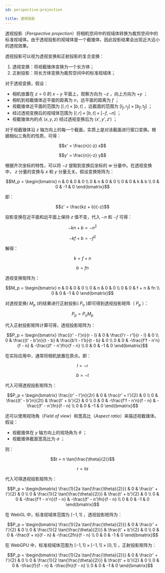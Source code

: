 ```yaml
---
id: perspective-projection

title: 透视投影
---
```


透视投影（_Perspective projection_）将相机空间中的视域体转换为裁剪空间中的标准视域体。由于透视投影的视域体是一个截锥体，因此投影结果会出现近大远小的透视效果。

透视投影可以视为透视变换和正射投影的复合变换：

1. 透视变换：将视截锥体变换为一个长方体；
2. 正射投影：将长方体变换为裁剪空间中的标准视域体；

对于透视变换，假设：

- 相机放置在 $z=0$ 的 $x-y$ 平面上，观察方向为 $-z$ ，向上方向为 $+y$ ；
- 相机到视截锥体近平面的距离为 $n$，远平面的距离为 $f$ ；
- 视截锥体近平面的范围为 $[l, r] \times [b, t]$ ，远截面的范围为 $[l_f, r_f] \times [b_f, t_f]$ ；
- 经过透视变换后的视域体范围为 $[l, r] \times [b, t] \times [-f, -n]$ ；
- 视截锥体内的点 $(x, y, z)$ 经过透视变换后为 $(x', y', z')$ ；

对于视截锥体沿 $z$ 轴方向上的每一个截面，实质上是对该截面进行窗口变换。根据相似三角形的性质，可得：

```math
x' = \frac{n}{-z} x
```

```math
y' = \frac{n}{-z} y
```

根据齐次坐标的特性，可以将 $-z$ 提取到变换后坐标的 $w$ 分量中。在透视变换中， $z$ 分量的变换与 $x$ 和 $y$ 分量无关。假设变换矩阵为：

```math
M_p
=
\begin{bmatrix}
  n & 0 & 0 & 0 \\
  0 & n & 0 & 0 \\
  0 & 0 & k & b \\
  0 & 0 & -1 & 0
\end{bmatrix}
```

即：

```math
z' = \frac{kz + b}{-z}
```

投影变换在近平面和远平面上保持 $z$ 值不变，代入 $-n$ 和 $-f$ 可得：

```math
-kn + b = -n^2
```

```math
-kf + b = -f^2
```

解得：

```math
k = f + n
```

```math
b = fn
```

透视变换矩阵为：

```math
M_p
=
\begin{bmatrix}
  n & 0 & 0 & 0 \\
  0 & n & 0 & 0 \\
  0 & 0 & f + n & fn \\
  0 & 0 & -1 & 0
\end{bmatrix}
```

对透视变换( $M_p$ )的结果进行正射投影( $P_o$ )即可得到透视投影矩阵（ $P_p$ ）：

```math
P_p = P_o M_p
```

代入正射投影矩阵计算可得，透视投影矩阵为：

```math
P_p
=
\begin{bmatrix}
  \frac{(r' - l')n}{r - l} & 0 & \frac{l'r - r'l}{r - l} & 0 \\
  0 & \frac{(t' - b')n}{t - b} & \frac{b't - t'b}{t - b} & 0 \\
  0 & 0 & -\frac{f'f - n'n}{f - n} & -\frac{(f' - n')fn}{f - n} \\
  0 & 0 & -1 & 0
\end{bmatrix}
```

在实际应用中，通常将相机放置在原点。即：

```math
l = -r
```

```math
b = -t
```

代入可得透视投影矩阵为：

```math
P_p
=
\begin{bmatrix}
  \frac{(r' - l')n}{2r} & 0 & \frac{r' + l'}{2} & 0 \\
  0 & \frac{(t' - b')n}{2t} & \frac{t' + b'}{2} & 0 \\
  0 & 0 & -\frac{f'f - n'n}{f - n} & -\frac{(f' - n')fn}{f - n} \\
  0 & 0 & -1 & 0
\end{bmatrix}
```

还可以使用视场角（_Field of view_）和宽高比（_Aspect ratio_）来描述视截锥体。假设：

- 视截锥体在 $y$ 轴方向上的视场角为 $\theta$ ；
- 视截锥体截面宽高比为 $a$ ；

则：

```math
t = n \tan{\frac{\theta}{2}}
```

```math
r = t a
```

代入可得透视投影矩阵为：

```math
P_p
=
\begin{bmatrix}
  \frac{1}{2a \tan{\frac{\theta}{2}}} & 0 & \frac{r' + l'}{2} & 0 \\
  0 & \frac{1}{2 \tan{\frac{\theta}{2}}} & \frac{t' + b'}{2} & 0 \\
  0 & 0 & -\frac{f'f - n'n}{f - n} & -\frac{(f' - n')fn}{f - n} \\
  0 & 0 & -1 & 0
\end{bmatrix}
```

在 WebGL 中，标准视域体范围为 $[-1, 1]$ ，透视投影矩阵为：

```math
P_p
=
\begin{bmatrix}
  \frac{1}{2a \tan{\frac{\theta}{2}}} & 0 & \frac{r' + l'}{2} & 0 \\
  0 & \frac{1}{2 \tan{\frac{\theta}{2}}} & \frac{t' + b'}{2} & 0 \\
  0 & 0 & -\frac{f + n}{f - n} & -\frac{2fn}{f - n} \\
  0 & 0 & -1 & 0
\end{bmatrix}
```

在 WebGPU 中，标准视域体范围为 $[-1, 1] \times [-1, 1] \times [0, 1]$ ，正射投影矩阵为：

```math
P_p
=
\begin{bmatrix}
  \frac{1}{2a \tan{\frac{\theta}{2}}} & 0 & \frac{r' + l'}{2} & 0 \\
  0 & \frac{1}{2 \tan{\frac{\theta}{2}}} & \frac{t' + b'}{2} & 0 \\
  0 & 0 & -\frac{f}{f - n} & -\frac{fn}{f - n} \\
  0 & 0 & -1 & 0
\end{bmatrix}
```
